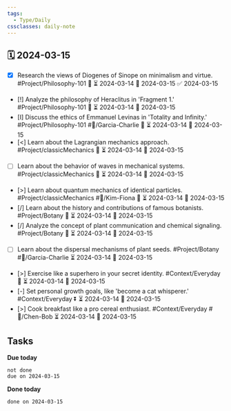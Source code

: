 ```yaml
---
tags:
  - Type/Daily
cssclasses: daily-note
---
```


## 🗓️ 2024-03-15

- [x] Research the views of Diogenes of Sinope on minimalism and virtue. #Project/Philosophy-101 🔼 ⏳ 2024-03-14 📅 2024-03-15 ✅ 2024-03-15
- [!] Analyze the philosophy of Heraclitus in 'Fragment 1.' #Project/Philosophy-101 🔼 ⏳ 2024-03-14 📅 2024-03-15
- [I] Discuss the ethics of Emmanuel Levinas in 'Totality and Infinity.' #Project/Philosophy-101 #👤/Garcia-Charlie 🔽 ⏳ 2024-03-14 📅 2024-03-15
- [<] Learn about the Lagrangian mechanics approach. #Project/classicMechanics 🔽 ⏳ 2024-03-14 📅 2024-03-15
- [ ] Learn about the behavior of waves in mechanical systems. #Project/classicMechanics 🔺 ⏳ 2024-03-14 📅 2024-03-15
- [>] Learn about quantum mechanics of identical particles. #Project/classicMechanics #👤/Kim-Fiona 🔼 ⏳ 2024-03-14 📅 2024-03-15
- [/] Learn about the history and contributions of famous botanists. #Project/Botany 🔽 ⏳ 2024-03-14 📅 2024-03-15
- [/] Analyze the concept of plant communication and chemical signaling. #Project/Botany 🔺 ⏳ 2024-03-14 📅 2024-03-15
- [ ] Learn about the dispersal mechanisms of plant seeds. #Project/Botany #👤/Garcia-Charlie ⏳ 2024-03-14 📅 2024-03-15
- [>] Exercise like a superhero in your secret identity. #Context/Everyday 🔺 ⏳ 2024-03-14 📅 2024-03-15
- [-] Set personal growth goals, like 'become a cat whisperer.' #Context/Everyday ⏬ ⏳ 2024-03-14 📅 2024-03-15
- [>] Cook breakfast like a pro cereal enthusiast. #Context/Everyday #👤/Chen-Bob ⏳ 2024-03-14 📅 2024-03-15

## Tasks

**Due today**

```tasks
not done
due on 2024-03-15
```

**Done today**

```tasks
done on 2024-03-15
```
            